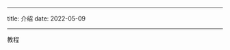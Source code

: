 <!--
 * @Author: xuanyu
 * @LastEditors: xuanyu
 * @email: 969718197@qq.com
 * @github: https://github.com/z-xuanyu
 * @Date: 2022-05-09 11:19:54
 * @LastEditTime: 2022-05-09 11:19:54
 * @Description: Modify here please
-->

---

title: 介绍
date: 2022-05-09

---

教程
